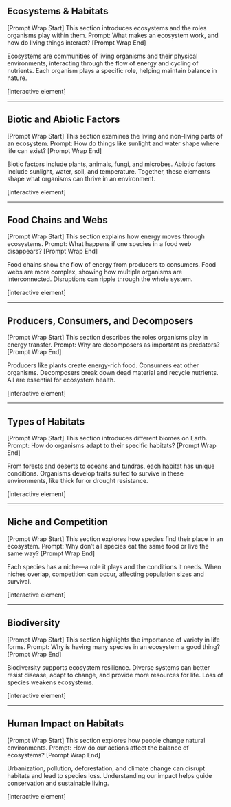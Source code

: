 ## Ecosystems & Habitats

\[Prompt Wrap Start]
This section introduces ecosystems and the roles organisms play within them. Prompt: What makes an ecosystem work, and how do living things interact?
\[Prompt Wrap End]

Ecosystems are communities of living organisms and their physical environments, interacting through the flow of energy and cycling of nutrients. Each organism plays a specific role, helping maintain balance in nature.

\[interactive element]

---

## Biotic and Abiotic Factors

\[Prompt Wrap Start]
This section examines the living and non-living parts of an ecosystem. Prompt: How do things like sunlight and water shape where life can exist?
\[Prompt Wrap End]

Biotic factors include plants, animals, fungi, and microbes. Abiotic factors include sunlight, water, soil, and temperature. Together, these elements shape what organisms can thrive in an environment.

\[interactive element]

---

## Food Chains and Webs

\[Prompt Wrap Start]
This section explains how energy moves through ecosystems. Prompt: What happens if one species in a food web disappears?
\[Prompt Wrap End]

Food chains show the flow of energy from producers to consumers. Food webs are more complex, showing how multiple organisms are interconnected. Disruptions can ripple through the whole system.

\[interactive element]

---

## Producers, Consumers, and Decomposers

\[Prompt Wrap Start]
This section describes the roles organisms play in energy transfer. Prompt: Why are decomposers as important as predators?
\[Prompt Wrap End]

Producers like plants create energy-rich food. Consumers eat other organisms. Decomposers break down dead material and recycle nutrients. All are essential for ecosystem health.

\[interactive element]

---

## Types of Habitats

\[Prompt Wrap Start]
This section introduces different biomes on Earth. Prompt: How do organisms adapt to their specific habitats?
\[Prompt Wrap End]

From forests and deserts to oceans and tundras, each habitat has unique conditions. Organisms develop traits suited to survive in these environments, like thick fur or drought resistance.

\[interactive element]

---

## Niche and Competition

\[Prompt Wrap Start]
This section explores how species find their place in an ecosystem. Prompt: Why don’t all species eat the same food or live the same way?
\[Prompt Wrap End]

Each species has a niche—a role it plays and the conditions it needs. When niches overlap, competition can occur, affecting population sizes and survival.

\[interactive element]

---

## Biodiversity

\[Prompt Wrap Start]
This section highlights the importance of variety in life forms. Prompt: Why is having many species in an ecosystem a good thing?
\[Prompt Wrap End]

Biodiversity supports ecosystem resilience. Diverse systems can better resist disease, adapt to change, and provide more resources for life. Loss of species weakens ecosystems.

\[interactive element]

---

## Human Impact on Habitats

\[Prompt Wrap Start]
This section explores how people change natural environments. Prompt: How do our actions affect the balance of ecosystems?
\[Prompt Wrap End]

Urbanization, pollution, deforestation, and climate change can disrupt habitats and lead to species loss. Understanding our impact helps guide conservation and sustainable living.

\[interactive element]

